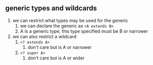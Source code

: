 ## generic types and wildcards
1. we can restrict what types may be used for the generic
   1. we can declare the generic as `<A extends B>`
   2. A is a generic type, this type specified must be B or narrower
2. we can also restrict a wildcard 
   1. `<? extends A>`
      1. don't care but is A or narrower
   2. `<? super A>`
      1. don't care but is A or wider